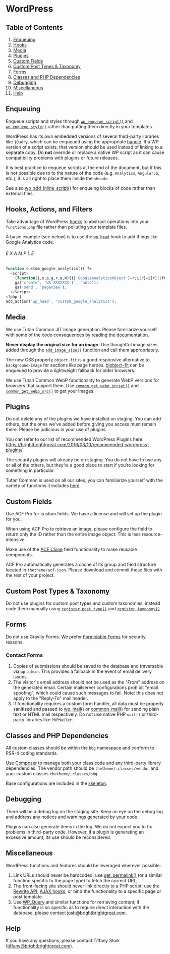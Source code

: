 # WordPress

## Table of Contents

1. [Enqueuing](#enqueuing)
2. [Hooks](#hooks-actions-and-filters)
3. [Media](#media)
4. [Plugins](#plugins)
5. [Custom Fields](#custom-fields)
6. [Custom Post Types & Taxonomy](#custom-post-types--taxonomy)
7. [Forms](#forms)
8. [Classes and PHP Dependencies](#classes-and-php-dependencies)
9. [Debugging](#debugging)
10. [Miscellaneous](#miscellaneous)
11. [Help](#help)

## Enqueuing
Enqueue scripts and styles through [`wp_enqueue_script()`](https://developer.wordpress.org/reference/functions/wp_enqueue_script/) and [`wp_enqueue_style()`](https://developer.wordpress.org/reference/functions/wp_enqueue_style/) rather than putting them directly in your templates.

WordPress has its own embedded versions of several third-party libraries like `jQuery`, which can be enqueued using the appropriate [handle](https://developer.wordpress.org/reference/functions/wp_enqueue_script/#defaults). If a WP version of a script exists, that version should be used instead of linking to a separate copy. Do **not** override or replace a native WP script as it can cause compatibility problems with plugins or future releases.

It is best practice to enqueue scripts at the end of the document, but if this is not possible due to to the nature of the code (e.g. `Analytics`, `AngularJS`, etc.), it is all right to place them inside the `<head>`.

See also [wp_add_inline_script()](https://developer.wordpress.org/reference/functions/wp_add_inline_script/) for enqueing blocks of code rather than external files.

## Hooks, Actions, and Filters
Take advantage of WordPress [hooks](https://codex.wordpress.org/Plugin_API#Hooks.2C_Actions_and_Filters) to abstract operations into your `functions.php` file rather than polluting your template files. 

A basic example (see below) is to use the [`wp_head`](https://codex.wordpress.org/Plugin_API/Action_Reference/wp_head) hook to add things like Google Analytics code. 

###### E X A M P L E
```php
function custom_google_analytics(){ ?>
  <script>
    (function(i,s,o,g,r,a,m){i['GoogleAnalyticsObject']=r;i[r]=i[r]||function(){(i[r].q=i[r].q||[]).push(arguments)},i[r].l=1*new Date();a=s.createElement(o),m=s.getElementsByTagName(o)[0];a.async=1;a.src=g;m.parentNode.insertBefore(a,m)})(window,document,'script','//www.google-analytics.com/analytics.js','ga');
    ga('create', 'UA-XXXXXXX-1', 'auto');
    ga('send', 'pageview');
  </script>
<?php }
add_action('wp_head', 'custom_google_analytics');
```


## Media
We use Tutan Common JIT Image generation. Please familiarize yourself with some of the code consequences by [reading the documentation](https://github.com/Blobfolio/blob-common/blob/master/blob-common/docs/JIT.md).

**Never display the original size for an image.** Use thoughtful image sizes added through the [`add_image_size()`](https://developer.wordpress.org/reference/functions/add_image_size/) function and call them appropriately.

The new CSS property `object-fit` is a good responsive alternative to `background-image` for sections like page heroes. [blobject-fit](https://github.com/Blobfolio/blobject-fit) can be enqueued to provide a lightweight fallback for older browsers.

We use Tutan Common WebP functionality to generate WebP versions for browsers that support them. Use [`common_get_webp_srcset()`](https://github.com/Blobfolio/blob-common/blob/master/blob-common/docs/WEBP.md#common_get_webp_srcset) and [`common_get_webp_src()`](https://github.com/Blobfolio/blob-common/blob/master/blob-common/docs/WEBP.md#common_get_webp_src) to get your images.


## Plugins
Do not delete any of the plugins we have installed on staging. You can add others, but the ones we've added before giving you access must remain there. Please be judicious in your use of plugins.

You can refer to our list of recommended WordPress Plugins here: https://brightbrightgreat.com/2016/03/10/recommended-wordpress-plugins/

The security plugins will already be on staging. You do not have to use any or all of the others, but they’re a good place to start if you’re looking for something in particular. 

Tutan Common is used on all our sites, you can familiarize yourself with the variety of functions it includes [here](https://github.com/Blobfolio/blob-common)

## Custom Fields
Use ACF Pro for custom fields. We have a license and will set up the plugin for you.

When using ACF Pro to retrieve an image, please configure the field to return only the ID rather than the entire image object. This is less resource-intensive. 

Make use of the [ACF Clone](https://www.advancedcustomfields.com/resources/clone/) field functionality to make reusable components.

ACF Pro automatically generates a cache of its group and field structure located in `thetheme/acf-json`. Please download and commit these files with the rest of your project.

## Custom Post Types & Taxonomy
Do not use plugins for custom post types and custom taxonomies, instead code them manually using [`register_post_type()`](https://codex.wordpress.org/Function_Reference/register_post_type)  and [`register_taxonomy()`](https://codex.wordpress.org/Function_Reference/register_taxonomy) 

## Forms
Do not use Gravity Forms. We prefer [Formidable Forms](https://wordpress.org/plugins/formidable/) for security reasons.

### Contact Forms
1. Copies of submissions should be saved to the database and traversable via `wp-admin`. This provides a fallback in the event of email delivery issues.
2. The visitor's email address should not be used as the "From" address on the generated email. Certain mailserver configurations prohibit "email spoofing", which could cause such messages to fail. Note: this does not apply to the "Reply-To" mail header.
3. If functionality requires a custom form handler, all data must be properly sanitized and passed to [wp_mail()](https://developer.wordpress.org/reference/functions/wp_mail/) or [common_mail()](https://github.com/Blobfolio/blob-common/blob/master/blob-common/docs/EMAIL.md#common_mail) for sending plain text or HTML mail respectively. Do not use native PHP `mail()` or third-party libraries like `PHPMailer`.

## Classes and PHP Dependencies
All custom classes should be within the `bbg` namespace and conform to PSR-4 coding standards.

Use [Composer](https://getcomposer.org/) to manage both your class code and any third-party library dependencies. The vendor path should be `thetheme/.classes/vendor` and your custom classes `thetheme/.classes/bbg`.

Base configurations are included in the [skeleton](https://github.com/brightbrightgreat/skeleton/blob/master/wordpress/).

## Debugging
There will be a debug log on the staging site. Keep an eye on the debug log and address any notices and warnings generated by your code. 

Plugins can also generate items in the log. We do not expect you to fix problems in third-party code. However, if a plugin is generating an excessive amount, its use should be reconsidered.

## Miscellaneous
WordPress functions and features should be leveraged wherever possible:

1. Link URLs should never be hardcoded; use [get_permalink()](https://developer.wordpress.org/reference/functions/get_permalink/) (or a similar function specific to the page type) to fetch the correct URL;
2. The front-facing site should never link directly to a PHP script; use the [Rewrite API](https://codex.wordpress.org/Rewrite_API/add_rewrite_rule), [AJAX hooks](https://codex.wordpress.org/AJAX_in_Plugins), or bind the functionality to a specific page or post template.
3. Use [WP_Query](https://codex.wordpress.org/Class_Reference/WP_Query) and similar functions for retrieving content; if functionality is so specific as to require direct interaction with the database, please contact [josh@brightbrightgreat.com](mailto:josh@brightbrightgreat.com).

## Help

If you have any questions, please contact Tiffany Stoik ([tiffany@brightbrightgreat.com](mailto:tiffany@brightbrightgreat.com)).
